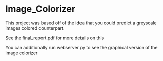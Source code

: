 # Image_Colorizer
This project was based off of the idea that you could predict a greyscale images colored counterpart.

See the final_report.pdf for more details on this

You can additionally run webserver.py to see the graphical version of the image colorizer
